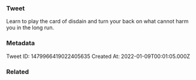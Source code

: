 ### Tweet
Learn to play the card of disdain and turn your back on what cannot harm you in the long run.

### Metadata
Tweet ID: 1479966419022405635
Created At: 2022-01-09T00:01:05.000Z

### Related

